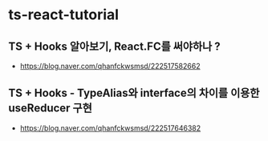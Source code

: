 # ts-react-tutorial

## TS + Hooks 알아보기, React.FC를 써야하나 ?
 - https://blog.naver.com/qhanfckwsmsd/222517582662

## TS + Hooks - TypeAlias와 interface의 차이를 이용한 useReducer 구현
 - https://blog.naver.com/qhanfckwsmsd/222517646382
